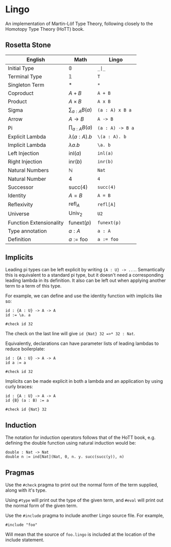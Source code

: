 # Lingo

An implementation of Martin-Löf Type Theory, following closely to the Homotopy Type Theory (HoTT) book.

## Rosetta Stone

| English                 | Math                 | Lingo            |
|-------------------------|----------------------|------------------|
| Initial Type            | $\mathbb{0}$         | `_\|_`           |
| Terminal Type           | $\mathbb{1}$         | `T`              |
| Singleton Term          | $\ast$               | `*`              |
| Coproduct               | $A + B$              | `A + B`          |
| Product                 | $A \times B$         | `A x B`          |
| Sigma                   | $\sum_{a : A} B(a)$  | `(a : A) x B a`  |
| Arrow                   | $A \rightarrow B$    | `A -> B`         |
| Pi                      | $\prod_{a : A} B(a)$ | `(a : A) -> B a` |
| Explicit Lambda         | $\lambda (a : A). b$ | `\(a : A). b`    |
| Implicit Lambda         | $\lambda a. b$       | `\a. b`          |
| Left Injection          | $\text{inl}(a)$      | `inl(a)`         |
| Right Injection         | $\text{inr}(b)$      | `inr(b)`         |
| Natural Numbers         | $\mathbb{N}$         | `Nat`            |
| Natural Number          | $4$                  | `4`              |
| Successor               | $\text{succ}(4)$     | `succ(4)`        |
| Identity                | $A = B$              | `A = B`          |
| Reflexivity             | $\text{refl}_A$      | `refl[A]`        |
| Universe                | $\text{Univ}_2$      | `U2`             |
| Function Extensionality | $\text{funext}(p)$   | `funext(p)`      |
| Type annotation         | $a : A$              | `a : A`          |
| Definition              | $a := \text{foo}$    | `a := foo`       |

## Implicits

Leading pi types can be left explicit by writing `{A : U} -> ...`. Semantically this is equivalent to a standard pi type, but it doesn't need a corresponding leading lambda in its definition. It also can be left out when applying another term to a term of this type.

For example, we can define and use the identity function with implicits like so:

```
id : {A : U} -> A -> A
id := \a. a

#check id 32
```

The check on the last line will give `id {Nat} 32 =>* 32 : Nat`.

Equivalently, declarations can have parameter lists of leading lambdas to reduce boilerplate:

```
id : {A : U} -> A -> A
id a := a

#check id 32
```

Implicits can be made explicit in both a lambda and an application by using curly braces:

```
id : {A : U} -> A -> A
id {B} (a : B) := a

#check id {Nat} 32
```

## Induction

The notation for induction operators follows that of the HoTT book, e.g. defining the double function using natural induction would be:

```
double : Nat -> Nat
double n := ind[Nat](Nat, 0, n. y. succ(succ(y)), n)
```

## Pragmas

Use the `#check` pragma to print out the normal form of the term supplied, along with it's type.

Using `#type` will print out the type of the given term, and `#eval` will print out the normal form of the given term.

Use the `#include` pragma to include another Lingo source file. For example,

```
#include "foo"
```

Will mean that the source of `foo.lingo` is included at the location of the include statement.
